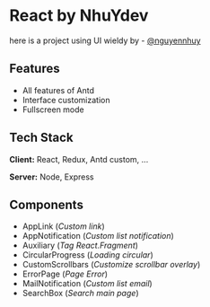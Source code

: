 
# React by NhuYdev

here is a project using UI wieldy by - [@nguyennhuy](https://www.github.com/khanhandli)


## Features

- All features of Antd 
- Interface customization
- Fullscreen mode


## Tech Stack

**Client:** React, Redux, Antd custom, ...

**Server:** Node, Express


## Components

- AppLink (*Custom link*)
- AppNotification (*Custom list notification*)
- Auxiliary (*Tag React.Fragment*)
- CircularProgress (*Loading circular*)
- CustomScrollbars (*Customize scrollbar overlay*)
- ErrorPage (*Page Error*)
- MailNotification (*Custom list email*)
- SearchBox (*Search main page*)

